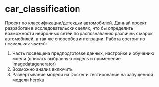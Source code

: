 # car_classification
Проект по классификации/детекции автомобилей.
Даннай проект разработан в исследовательских целях, что бы определить возможности нейронных сетей по распознаванию различных марок автомобилей, а так же споособов интеграции. 
Работа состоит из нескольких частей:
1. Часть посвещена предподготовке данных, настройке и обучению моели (описать выбранную модель и применение Imagedatagenerator)
2. Возможно анализ включить
3. Развертывание модели на  Docker и тестирование на запущенной модели heroku

